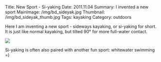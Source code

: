 Title: New Sport - Si-yaking
Date: 2011.11.04
Summary: I invented a new sport
MainImage: /img/bd_sideyak.jpg
Thumbnail: /img/bd_sideyak_thumb.jpg
Tags: kayaking
Category: outdoors

Here I am inventing a new sport - sideways kayaking, or si-yaking for short. It is just like normal kayaking, but tilted 90° for more full-water contact.

<p><img src="/img/outdoors/siyaking.jpg">

Si-yaking is often also paired with another fun sport: whitewater swimming =)
